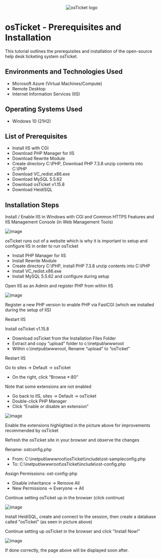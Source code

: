 <p align="center">
<img src="https://i.imgur.com/Clzj7Xs.png" alt="osTicket logo"/>
</p>

<h1>osTicket - Prerequisites and Installation</h1>
This tutorial outlines the prerequisites and installation of the open-source help desk ticketing system osTicket.<br />



<h2>Environments and Technologies Used</h2>

- Microsoft Azure (Virtual Machines/Compute)
- Remote Desktop
- Internet Information Services (IIS)

<h2>Operating Systems Used </h2>

- Windows 10</b> (21H2)

<h2>List of Prerequisites</h2>

- Install IIS with CGI
- Download PHP Manager for IIS
- Download Rewrite Module
- Create directory C:\PHP, Download PHP 7.3.8 unzip contents into C:\PHP
- Download VC_redist.x86.exe
- Download MySQL 5.5.62
- Download osTicket v1.15.8
- Download HeidiSQL

<h2>Installation Steps</h2>

Install / Enable IIS in Windows with CGI and Common HTTPS Features and IIS Management Console (in Web Management Tools)

![image](https://github.com/git-oscas/osticket-prereqs/assets/156957308/54911f13-3a72-4cdb-a084-f2db5adf800e)

osTicket runs out of a website which is why it is important to setup and configure IIS in order to run osTicket

- Install PHP Manager for IIS
- Install Rewrite Module
- Create directory C:\PHP, install PHP 7.3.8 unzip contents into C:\PHP
- Install VC_redist.x86.exe
- Install MySQL 5.5.62 and configure during setup

Open IIS as an Admin and register PHP from within IIS

![image](https://github.com/git-oscas/osticket-prereqs/assets/156957308/7c00b5a8-be62-40a9-9dae-aac5555ef6a2)

Register a new PHP version to enable PHP via FastCGI (which we installed during the setup of IIS)

Restart IIS

Install osTicket v1.15.8
- Download osTicket from the Installation Files Folder
- Extract and copy “upload” folder to c:\inetpub\wwwroot
- Within c:\inetpub\wwwroot, Rename “upload” to “osTicket”

Restart IIS

Go to sites -> Default -> osTicket
- On the right, click “Browse *:80”

Note that some extensions are not enabled
- Go back to IIS, sites -> Default -> osTicket
- Double-click PHP Manager
- Click “Enable or disable an extension”

![image](https://github.com/git-oscas/osticket-prereqs/assets/156957308/1642f2da-1880-447b-8e4b-117b1c492b8c)

Enable the extensions highlighted in the picture above for improvements recommended by osTicket

Refresh the osTicket site in your browser and observe the changes

Rename: ostconfig.php
- From: C:\inetpub\wwwroot\osTicket\include\ost-sampleconfig.php
- To: C:\inetpub\wwwroot\osTicket\include\ost-config.php

Assign Permissions: ost-config-php
- Disable inheritance -> Remove All
- New Permissions -> Everyone -> All

Continue setting osTicket up in the browser (click continue)

![image](https://github.com/git-oscas/osticket-prereqs/assets/156957308/2c85c112-2930-4a39-b2cb-8bfddec547bd)

Install HeidiSQL, create and connect to the session, then create a database called "osTicket" (as seen in picture above)

Continue setting up osTicket in the browser and click "Install Now!"

![image](https://github.com/git-oscas/osticket-prereqs/assets/156957308/dbb46ab2-0b7a-43e3-a1b3-c1f8dc101c9d)

If done correctly, the page above will be displayed soon after.
